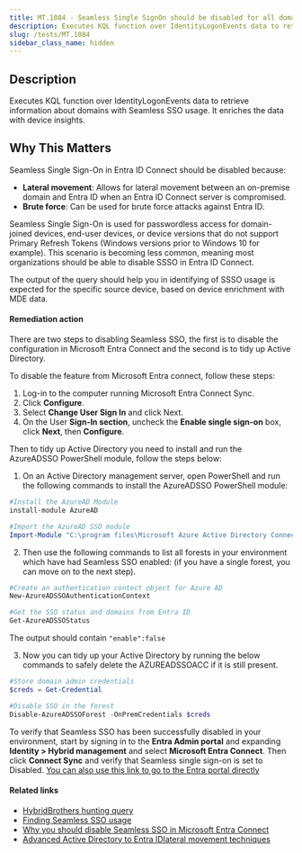 ```yaml
---
title: MT.1084 - Seamless Single SignOn should be disabled for all domains in EntraID Connect servers.
description: Executes KQL function over IdentityLogonEvents data to retrieve information about domains with Seamless SSO usage. It enriches the data with device insights.
slug: /tests/MT.1084
sidebar_class_name: hidden
---
```


## Description

Executes KQL function over IdentityLogonEvents data to retrieve information about domains with Seamless SSO usage. It enriches the data with device insights.

## Why This Matters

Seamless Single Sign-On in Entra ID Connect should be disabled because:

- **Lateral movement**: Allows for lateral movement between an on-premise domain and Entra ID when an Entra ID Connect server is compromised.
- **Brute force**: Can be used for brute force attacks against Entra ID.

Seamless Single Sign-On is used for passwordless access for domain-joined devices, end-user devices, or device versions that do not support Primary Refresh Tokens (Windows versions prior to Windows 10 for example). This scenario is becoming less common, meaning most organizations should be able to disable SSSO in Entra ID Connect.

The output of the query should help you in identifying of SSSO usage is expected for the specific source device, based on device enrichment with MDE data.

#### Remediation action

There are two steps to disabling Seamless SSO, the first is to disable the configuration in Microsoft Entra Connect and the second is to tidy up Active Directory.

To disable the feature from Microsoft Entra connect, follow these steps:

1. Log-in to the computer running Microsoft Entra Connect Sync.
2. Click **Configure**.
3. Select **Change User Sign In** and click Next.
4. On the User **Sign-In section**, uncheck the **Enable single sign-on** box, click **Next**, then **Configure**.

Then to tidy up Active Directory you need to install and run the AzureADSSO PowerShell module, follow the steps below:

1. On an Active Directory management server, open PowerShell and run the following commands to install the AzureADSSO PowerShell module:

```powershell
#Install the AzureAD Module
install-module AzureAD

#Import the AzureAD SSO module
Import-Module "C:\program files\Microsoft Azure Active Directory Connect\AzureADSSO.psd1"
```

2. Then use the following commands to list all forests in your environment which have had Seamless SSO enabled: (if you have a single forest, you can move on to the next step).

```powershell
#Create an authentication contect object for Azure AD
New-AzureADSSOAuthenticationContext

#Get the SSO status and domains from Entra ID
Get-AzureADSSOStatus
```

The output should contain `"enable":false`

3. Now you can tidy up your Active Directory by running the below commands to safely delete the AZUREADSSOACC if it is still present.

```powershell
#Store domain admin credentials
$creds = Get-Credential

#Disable SSO in the forest
Disable-AzureADSSOForest -OnPremCredentials $creds
```

To verify that Seamless SSO has been successfully disabled in your environment, start by signing in to the **Entra Admin portal** and expanding **Identity > Hybrid management** and select **Microsoft Entra Connect**. Then click **Connect Sync** and verify that Seamless single sign-on is set to Disabled. [You can also use this link to go to the Entra portal directly](https://entra.microsoft.com/#view/Microsoft_AAD_Connect_Provisioning/AADConnectMenuBlade/~/ConnectSync)

#### Related links

- [HybridBrothers hunting query](https://github.com/HybridBrothers/Hunting-Queries-Detection-Rules/blob/main/Entra%20ID/HuntDomainsWithSeamlessSsoEnabled.md)
- [Finding Seamless SSO usage](https://nathanmcnulty.com/blog/2025/08/finding-seamless-sso-usage/#)
- [Why you should disable Seamless SSO in Microsoft Entra Connect](https://ourcloudnetwork.com/why-you-should-disable-seamless-sso-in-microsoft-entra-connect/)
- [Advanced Active Directory to Entra IDlateral movement techniques](https://media.defcon.org/DEF%20CON%2033/DEF%20CON%2033%20presentations/Dirk-jan%20Mollema%20-%20Advanced%20Active%20Directory%20to%20Entra%20ID%20lateral%20movement%20techniques.pdf)